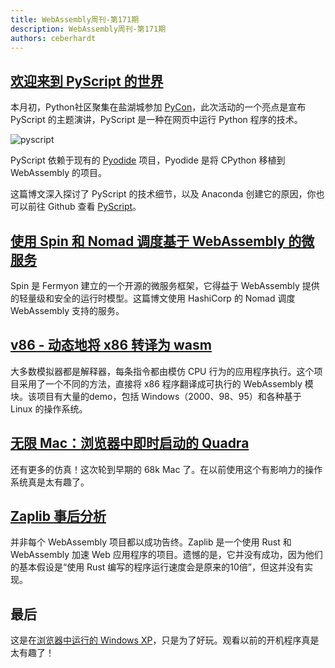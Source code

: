 ```yaml
---
title: WebAssembly周刊-第171期
description: WebAssembly周刊-第171期
authors: ceberhardt
---
```


## [欢迎来到 PyScript 的世界](https://engineering.anaconda.com/2022/04/welcome-pyscript.html)

本月初，Python社区聚集在盐湖城参加 [PyCon](https://us.pycon.org/2022/)，此次活动的一个亮点是宣布 PyScript 的主题演讲，PyScript 是一种在网页中运行 Python 程序的技术。

![pyscript](https://wasmweekly.news/img/171.jpeg)

PyScript 依赖于现有的 [Pyodide](https://pyodide.org/) 项目，Pyodide 是将 CPython 移植到 WebAssembly 的项目。

这篇博文深入探讨了 PyScript 的技术细节，以及 Anaconda 创建它的原因，你也可以前往 Github 查看 [PyScript](https://github.com/pyscript/pyscript)。

## [使用 Spin 和 Nomad 调度基于 WebAssembly 的微服务](https://www.fermyon.com/blog/spin-nomad)

Spin 是 Fermyon 建立的一个开源的微服务框架，它得益于 WebAssembly 提供的轻量级和安全的运行时模型。这篇博文使用 HashiCorp 的 Nomad 调度 WebAssembly 支持的服务。

## [v86 - 动态地将 x86 转译为 wasm](https://github.com/copy/v86)

大多数模拟器都是解释器，每条指令都由模仿 CPU 行为的应用程序执行。这个项目采用了一个不同的方法，直接将 x86 程序翻译成可执行的 WebAssembly 模块。该项目有大量的demo，包括 Windows（2000、98、95）和各种基于 Linux 的操作系统。

## [无限 Mac：浏览器中即时启动的 Quadra](https://blog.persistent.info/2022/03/blog-post.html)

还有更多的仿真！这次轮到早期的 68k Mac 了。在以前使用这个有影响力的操作系统真是太有趣了。

## [Zaplib 事后分析](https://zaplib.com/docs/blog_post_mortem.html)

并非每个 WebAssembly 项目都以成功告终。Zaplib 是一个使用 Rust 和 WebAssembly 加速 Web 应用程序的项目。遗憾的是，它并没有成功，因为他们的基本假设是“使用 Rust 编写的程序运行速度会是原来的10倍”，但这并没有实现。

## 最后

这是在[浏览器中运行的 Windows XP](https://lrusso.github.io/VirtualXP/VirtualXP.htm)，只是为了好玩。观看以前的开机程序真是太有趣了！
